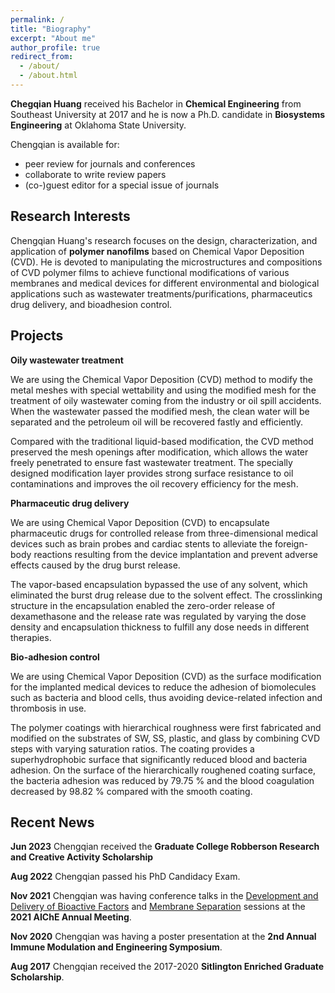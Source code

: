```yaml
---
permalink: /
title: "Biography"
excerpt: "About me"
author_profile: true
redirect_from: 
  - /about/
  - /about.html
---
```


**Chegqian Huang** received his Bachelor in **Chemical Engineering** from Southeast University at 2017 and he is now a Ph.D. candidate in **Biosystems Engineering** at Oklahoma State University. 

Chengqian is available for:

* peer review for journals and conferences
* collaborate to write review papers
* (co-)guest editor for a special issue of journals

Research Interests
------

Chengqian Huang's research focuses on the design, characterization, and application of **polymer nanofilms** based on Chemical Vapor Deposition (CVD). He is devoted to manipulating the microstructures and compositions of CVD polymer films to achieve functional modifications of various membranes and medical devices for different environmental and biological applications such as wastewater treatments/purifications, pharmaceutics drug delivery, and bioadhesion control.

Projects
------
**Oily wastewater treatment**

We are using the Chemical Vapor Deposition (CVD) method to modify the metal meshes with special wettability and using the modified mesh for the treatment of oily wastewater coming from the industry or oil spill accidents. When the wastewater passed the modified mesh, the clean water will be separated and the petroleum oil will be recovered fastly and efficiently.

Compared with the traditional liquid-based modification, the CVD method preserved the mesh openings after modification, which allows the water freely penetrated to ensure fast wastewater treatment. The specially designed modification layer provides strong surface resistance to oil contaminations and improves the oil recovery efficiency for the mesh.  

**Pharmaceutic drug delivery**

We are using Chemical Vapor Deposition (CVD) to encapsulate pharmaceutic drugs for controlled release from three-dimensional medical devices such as brain probes and cardiac stents to alleviate the foreign-body reactions resulting from the device implantation and prevent adverse effects caused by the drug burst release.

The vapor-based encapsulation bypassed the use of any solvent, which eliminated the burst drug release due to the solvent effect. The crosslinking structure in the encapsulation enabled the zero-order release of dexamethasone and the release rate was regulated by varying the dose density and encapsulation thickness to fulfill any dose needs in different therapies.

**Bio-adhesion control**

We are using Chemical Vapor Deposition (CVD) as the surface modification for the implanted medical devices to reduce the adhesion of biomolecules such as bacteria and blood cells, thus avoiding device-related infection and thrombosis in use.

The polymer coatings with hierarchical roughness were first fabricated and modified on the substrates of SW, SS, plastic, and glass by combining CVD steps with varying saturation ratios. The coating provides a superhydrophobic surface that significantly reduced blood and bacteria adhesion. On the surface of the hierarchically roughened coating surface, the bacteria adhesion was reduced by 79.75 %  and the blood coagulation decreased by 98.82 % compared with the smooth coating.


Recent News
------
**Jun 2023** Chengqian received the **Graduate College Robberson Research and Creative Activity Scholarship**

**Aug 2022** Chengqian passed his PhD Candidacy Exam.

**Nov 2021** Chengqian was having conference talks in the <ins>Development and Delivery of Bioactive Factors</ins> and <ins>Membrane Separation</ins> sessions at the **2021 AIChE Annual Meeting**.

**Nov 2020** Chengqian was having a poster presentation at the **2nd Annual Immune Modulation and Engineering Symposium**.

**Aug 2017** Chengqian received the 2017-2020 **Sitlington Enriched Graduate Scholarship**.
